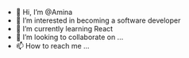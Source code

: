 - 👋 Hi, I’m @Amina
- 👀 I’m interested in becoming a software developer
- 🌱 I’m currently learning React
- 💞️ I’m looking to collaborate on ...
- 📫 How to reach me ...

<!---
DreAmerrs/DreAmerrs is a ✨ special ✨ repository because its `README.md` (this file) appears on your GitHub profile.
You can click the Preview link to take a look at your changes.
--->
